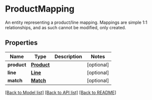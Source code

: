 # ProductMapping

An entity representing a product/line mapping. Mappings are simple 1:1 relationships, and as such cannot be modified, only created. 
## Properties
Name | Type | Description | Notes
------------ | ------------- | ------------- | -------------
**product** | [**Product**](Product.md) |  | [optional] 
**line** | [**Line**](Line.md) |  | [optional] 
**match** | [**Match**](Match.md) |  | [optional] 

[[Back to Model list]](../README.md#documentation-for-models) [[Back to API list]](../README.md#documentation-for-api-endpoints) [[Back to README]](../README.md)


